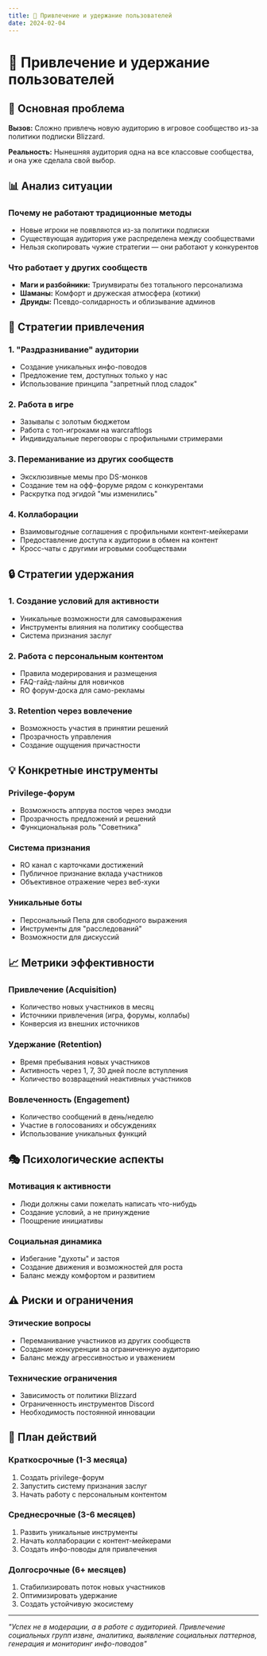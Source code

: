 ```yaml
---
title: 👥 Привлечение и удержание пользователей
date: 2024-02-04
---
```


# 👥 Привлечение и удержание пользователей

## 🎯 Основная проблема

**Вызов:** Сложно привлечь новую аудиторию в игровое сообщество из-за политики подписки Blizzard.

**Реальность:** Нынешняя аудитория одна на все классовые сообщества, и она уже сделала свой выбор.

## 📊 Анализ ситуации

### **Почему не работают традиционные методы**
- Новые игроки не появляются из-за политики подписки
- Существующая аудитория уже распределена между сообществами
- Нельзя скопировать чужие стратегии — они работают у конкурентов

### **Что работает у других сообществ**
- **Маги и разбойники:** Триумвираты без тотального персонализма
- **Шаманы:** Комфорт и дружеская атмосфера (котики)
- **Друиды:** Псевдо-солидарность и облизывание админов

## 🚀 Стратегии привлечения

### **1. "Раздразнивание" аудитории**
- Создание уникальных инфо-поводов
- Предложение тем, доступных только у нас
- Использование принципа "запретный плод сладок"

### **2. Работа в игре**
- Зазывалы с золотым бюджетом
- Работа с топ-игроками на warcraftlogs
- Индивидуальные переговоры с профильными стримерами

### **3. Переманивание из других сообществ**
- Эксклюзивные мемы про DS-монков
- Создание тем на офф-форуме рядом с конкурентами
- Раскрутка под эгидой "мы изменились"

### **4. Коллаборации**
- Взаимовыгодные соглашения с профильными контент-мейкерами
- Предоставление доступа к аудитории в обмен на контент
- Кросс-чаты с другими игровыми сообществами

## 🔒 Стратегии удержания

### **1. Создание условий для активности**
- Уникальные возможности для самовыражения
- Инструменты влияния на политику сообщества
- Система признания заслуг

### **2. Работа с персональным контентом**
- Правила модерирования и размещения
- FAQ-гайд-лайны для новичков
- RO форум-доска для само-рекламы

### **3. Retention через вовлечение**
- Возможность участия в принятии решений
- Прозрачность управления
- Создание ощущения причастности

## 💡 Конкретные инструменты

### **Privilege-форум**
- Возможность аппрува постов через эмодзи
- Прозрачность предложений и решений
- Функциональная роль "Советника"

### **Система признания**
- RO канал с карточками достижений
- Публичное признание вклада участников
- Объективное отражение через веб-хуки

### **Уникальные боты**
- Персональный Пепа для свободного выражения
- Инструменты для "расследований"
- Возможности для дискуссий

## 📈 Метрики эффективности

### **Привлечение (Acquisition)**
- Количество новых участников в месяц
- Источники привлечения (игра, форумы, коллабы)
- Конверсия из внешних источников

### **Удержание (Retention)**
- Время пребывания новых участников
- Активность через 1, 7, 30 дней после вступления
- Количество возвращений неактивных участников

### **Вовлеченность (Engagement)**
- Количество сообщений в день/неделю
- Участие в голосованиях и обсуждениях
- Использование уникальных функций

## 🎭 Психологические аспекты

### **Мотивация к активности**
- Люди должны сами пожелать написать что-нибудь
- Создание условий, а не принуждение
- Поощрение инициативы

### **Социальная динамика**
- Избегание "духоты" и застоя
- Создание движения и возможностей для роста
- Баланс между комфортом и развитием

## ⚠️ Риски и ограничения

### **Этические вопросы**
- Переманивание участников из других сообществ
- Создание конкуренции за ограниченную аудиторию
- Баланс между агрессивностью и уважением

### **Технические ограничения**
- Зависимость от политики Blizzard
- Ограниченность инструментов Discord
- Необходимость постоянной инновации

## 🔄 План действий

### **Краткосрочные (1-3 месяца)**
1. Создать privilege-форум
2. Запустить систему признания заслуг
3. Начать работу с персональным контентом

### **Среднесрочные (3-6 месяцев)**
1. Развить уникальные инструменты
2. Начать коллаборации с контент-мейкерами
3. Создать инфо-поводы для привлечения

### **Долгосрочные (6+ месяцев)**
1. Стабилизировать поток новых участников
2. Оптимизировать удержание
3. Создать устойчивую экосистему

---

*"Успех не в модерации, а в работе с аудиторией. Привлечение социальных групп извне, аналитика, выявление социальных паттернов, генерация и мониторинг инфо-поводов"* 
